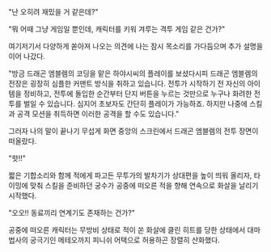 "난 오히려 재밌을 거 같은데?" 

"뭐 어때 그냥 게임일 뿐인데, 캐릭터를 키워 겨루는 격투 게임 같은 건가?" 

여기저기서 다양하게 쏟아져 나오는 의견에 나는 잠시 목소리를 가다듬으며 추가 설명을 이어 나갔다. 

"방금 드래곤 엠블렘의 코딩을 맡은 하야시씨의 플레이를 보셨다시피 드래곤 엠블렘의 전장은 굉장히 심플한 커맨트 방식을 취하고 있습니다. 전투가 시작하기 전 자신의 아이템을 정비하고, 전투에 돌입한 순간부터 단지 버튼을 누르는 것만으로 누구나 화려한 전투를 벌일 수 있습니다. 심지어 초보자도 간단히 플레이가 가능하죠. 하지만 나중에 스킬과 공격 모션을 취득하면 이러한 공격을 할 수도 있습니다." 

그러자 나의 말이 끝나기 무섭게 화면 중앙의 스크린에서 드래곤 엠블렘의 전투 장면이 떠올랐다. 

"핫!!" 

짧은 기합소리와 함께 적에게 파고든 무투가의 발차기가 상대편을 높이 띄워 올리자, 타이밍에 맞춰 스킬을 준비하던 궁수가 공중에 떠오른 적을 향해 연속으로 화살을 날리기 시작했다. 

"오오!! 동료끼리 연계기도 존재하는 건가?" 

공중에 떠오른 캐릭터는 무방비 상태로 적이 쏜 화살에 클린 히트를 당한 상태에서 대마법사의 궁극기인 메테오까지 피니쉬 어택으로 허용하곤 장렬히 산화했다. 